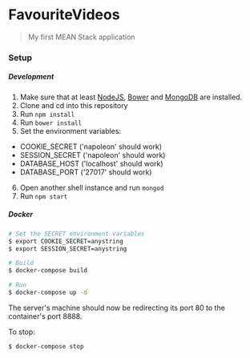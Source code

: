 # FavouriteVideos

> My first MEAN Stack application

### Setup

##### Development

1. Make sure that at least [NodeJS](https://nodejs.org/en/),
[Bower](http://bower.io/) and [MongoDB](https://www.mongodb.org/) are installed.
2. Clone and cd into this repository
3. Run `npm install`
4. Run `bower install`
5. Set the environment variables:
  - COOKIE_SECRET ('napoleon' should work)
  - SESSION_SECRET ('napoleon' should work)
  - DATABASE_HOST ('localhost' should work)
  - DATABASE_PORT ('27017' should work)
6. Open another shell instance and run `mongod`
7. Run `npm start`

##### Docker

```sh
# Set the SECRET environment variables
$ export COOKIE_SECRET=anystring
$ export SESSION_SECRET=anystring

# Build
$ docker-compose build

# Run
$ docker-compose up -d
```

The server's machine should now be redirecting its port 80 to the container's
port 8888.

To stop:
```sh
$ docker-compose stop
```
